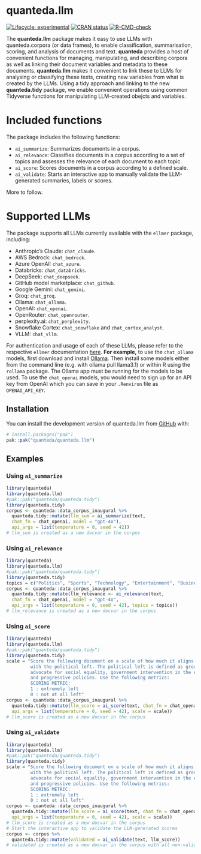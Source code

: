 
<!-- README.md is generated from README.Rmd. Please edit that file -->

# quanteda.llm

<!-- badges: start -->

[![Lifecycle:
experimental](https://img.shields.io/badge/lifecycle-experimental-orange.svg)](https://lifecycle.r-lib.org/articles/stages.html#experimental)
[![CRAN
status](https://www.r-pkg.org/badges/version/quanteda.llm)](https://CRAN.R-project.org/package=quanteda.llm)
[![R-CMD-check](https://github.com/quanteda/quanteda.llm/actions/workflows/R-CMD-check.yaml/badge.svg)](https://github.com/quanteda/quanteda.llm/actions/workflows/R-CMD-check.yaml)
<!-- badges: end -->

The **quanteda.llm** package makes it easy to use LLMs with
quanteda.corpora (or data frames), to enable classification,
summarisation, scoring, and analysis of documents and text. **quanteda**
provides a host of convenient functions for managing, manipulating, and
describing corpora as well as linking their document variables and
metadata to these documents. **quanteda.llm** makes it convenient to
link these to LLMs for analysing or classifying these texts, creating
new variables from what is created by the LLMs. Using a tidy approach
and linking to the new **quanteda.tidy** package, we enable convenient
operations using common Tidyverse functions for manipulating LLM-created
obejcts and variables.

# Included functions

The package includes the following functions:

- `ai_summarize`: Summarizes documents in a corpus.
- `ai_relevance`: Classifies documents in a corpus according to a set of
  topics and assesses the relevance of each document to each topic.
- `ai_score`: Scores documents in a corpus according to a defined scale.
- `ai_validate`: Starts an interactive app to manually validate the
  LLM-generated summaries, labels or scores.

More to follow.

# Supported LLMs

The package supports all LLMs currently available with the `ellmer`
package, including:

- Anthropic’s Claude: `chat_claude`.
- AWS Bedrock: `chat_bedrock`.
- Azure OpenAI: `chat_azure`.
- Databricks: `chat_databricks`.
- DeepSeek: `chat_deepseek`.
- GitHub model marketplace: `chat_github`.
- Google Gemini: `chat_gemini`.
- Groq: `chat_groq`.
- Ollama: `chat_ollama`.
- OpenAI: `chat_openai`.
- OpenRouter: `chat_openrouter`.
- perplexity.ai: `chat_perplexity`.
- Snowflake Cortex: `chat_snowflake` and `chat_cortex_analyst`.
- VLLM: `chat_vllm`.

For authentication and usage of each of these LLMs, please refer to the
respective `ellmer` documentation
[here](https://ellmer.tidyverse.org/reference/index.html). **For
example,** to use the `chat_ollama` models, first download and install
[Ollama](https://ollama.com/). Then install some models either from the
command line (e.g. with ollama pull llama3.1) or within R using the
`rollama` package. The Ollama app must be running for the models to be
used. To use the `chat_openai` models, you would need to sign up for an
API key from OpenAI which you can save in your `.Renviron` file as
`OPENAI_API_KEY`.

## Installation

You can install the development version of quanteda.llm from
[GitHub](https://github.com/) with:

``` r
# install.packages("pak")
pak::pak("quanteda/quanteda.llm")
```

## Examples

### Using `ai_summarize`

``` r
library(quanteda)
library(quanteda.llm)
#pak::pak("quanteda/quanteda.tidy")
library(quanteda.tidy)
corpus <- quanteda::data_corpus_inaugural %>%
  quanteda.tidy::mutate(llm_sum = ai_summarize(text, 
  chat_fn = chat_openai, model = "gpt-4o"),
  api_args = list(temperature = 0, seed = 42))
# llm_sum is created as a new docvar in the corpus
```

### Using `ai_relevance`

``` r
library(quanteda)
library(quanteda.llm)
#pak::pak("quanteda/quanteda.tidy")
library(quanteda.tidy)
topics = c("Politics", "Sports", "Technology", "Entertainment", "Business", "Other")
corpus <- quanteda::data_corpus_inaugural %>%
  quanteda.tidy::mutate(llm_relevance <- ai_relevance(text, 
  chat_fn = chat_openai, model = "gpt-4o", 
  api_args = list(temperature = 0, seed = 42), topics = topics))
# llm_relevance is created as a new docvar in the corpus
```

### Using `ai_score`

``` r
library(quanteda)
library(quanteda.llm)
#pak::pak("quanteda/quanteda.tidy")
library(quanteda.tidy)
scale = "Score the following document on a scale of how much it aligns
         with the political left. The political left is defined as groups which 
         advocate for social equality, government intervention in the economy, 
         and progressive policies. Use the following metrics: 
         SCORING METRIC:
         1 : extremely left
         0 : not at all left"
corpus <- quanteda::data_corpus_inaugural %>%
  quanteda.tidy::mutate(llm_score = ai_score(text, chat_fn = chat_openai, model = "gpt-4o", 
  api_args = list(temperature = 0, seed = 42), scale = scale))
# llm_score is created as a new docvar in the corpus
```

### Using `ai_validate`

``` r
library(quanteda)
library(quanteda.llm)
#pak::pak("quanteda/quanteda.tidy")
library(quanteda.tidy)
scale = "Score the following document on a scale of how much it aligns
         with the political left. The political left is defined as groups which 
         advocate for social equality, government intervention in the economy, 
         and progressive policies. Use the following metrics: 
         SCORING METRIC:
         1 : extremely left
         0 : not at all left"
corpus <- quanteda::data_corpus_inaugural %>%
  quanteda.tidy::mutate(llm_score = ai_score(text, chat_fn = chat_openai, model = "gpt-4o", 
  api_args = list(temperature = 0, seed = 42), scale = scale))
# llm_score is created as a new docvar in the corpus
# Start the interactive app to validate the LLM-generated scores
corpus <- corpus %>%
  quanteda.tidy::mutate(validated = ai_validate(text, llm_score))
# validated is created as a new docvar in the corpus with all non-validated scores set to NA
```
